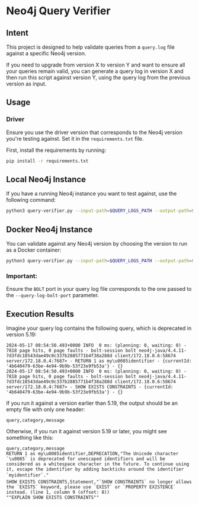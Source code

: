 # Neo4j Query Verifier

## Intent

This project is designed to help validate queries from a `query.log` file against a specific Neo4j version.

If you need to upgrade from version X to version Y and want to ensure all your queries remain valid, you can generate a query log in version X and then run this script against version Y, using the query log from the previous version as input.

## Usage

### Driver

Ensure you use the driver version that corresponds to the Neo4j version you're testing against. Set it in the `requirements.txt` file.

First, install the requirements by running:

```bash
pip install -r requirements.txt
```

## Local Neo4j Instance

If you have a running Neo4j instance you want to test against, use the following command:

```bash
python3 query-verifier.py --input-path=$QUERY_LOGS_PATH --output-path=$RESULT_OUTPUT_PATH --uri=$NEO4J_URI --username=$NEO4J_USERNAME --password=$NEO4J_PASSWORD --query-log-bolt-port=7687
```

## Docker Neo4j Instance

You can validate against any Neo4j version by choosing the version to run as a Docker container:

```bash
python3 query-verifier.py --input-path=$QUERY_LOGS_PATH --output-path=$RESULT_OUTPUT_PATH --neo4j-target-version=5.19.0-enterprise --query-log-bolt-port=7687
```

### Important:

Ensure the `BOLT` port in your query log file corresponds to the one passed to the `--query-log-bolt-port` parameter.

## Execution Results

Imagine your query log contains the following query, which is deprecated in version 5.19:

```plaintext
2024-05-17 08:54:50.493+0000 INFO  0 ms: (planning: 0, waiting: 0) - 7818 page hits, 0 page faults - bolt-session bolt neo4j-java/4.4.11-7d3fdc18543dae49c0c337b2885771b4f38a288d client/172.18.0.6:58674 server/172.18.0.4:7687> - RETURN 1 as my\u0085identifier - {currentId: '4b640479-63be-4e94-9b9b-53f23e9fb53a'} - {}
2024-05-17 08:54:50.493+0000 INFO  0 ms: (planning: 0, waiting: 0) - 7818 page hits, 0 page faults - bolt-session bolt neo4j-java/4.4.11-7d3fdc18543dae49c0c337b2885771b4f38a288d client/172.18.0.6:58674 server/172.18.0.4:7687> - SHOW EXISTS CONSTRAINTS - {currentId: '4b640479-63be-4e94-9b9b-53f23e9fb53a'} - {}
```

If you run it against a version earlier than 5.19, the output should be an empty file with only one header:

```plaintext
query,category,message
```

Otherwise, if you run it against version 5.19 or later, you might see something like this:

```plaintext
query,category,message
RETURN 1 as my\u0085identifier,DEPRECATION,"The Unicode character `\u0085` is deprecated for unescaped identifiers and will be considered as a whitespace character in the future. To continue using it, escape the identifier by adding backticks around the identifier `myidentifier`."
SHOW EXISTS CONSTRAINTS,Statement,"`SHOW CONSTRAINTS` no longer allows the `EXISTS` keyword, please use `EXIST` or `PROPERTY EXISTENCE` instead. (line 1, column 9 (offset: 8))
""EXPLAIN SHOW EXISTS CONSTRAINTS""
```